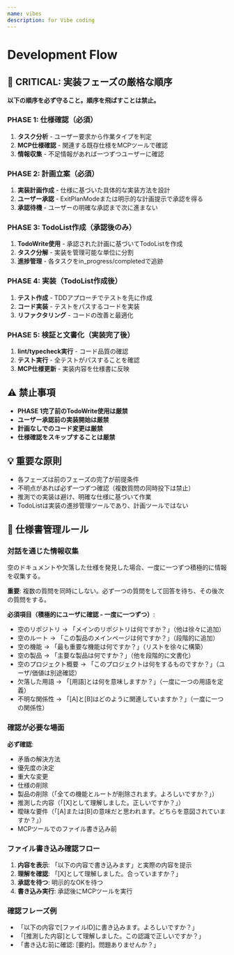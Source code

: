 ```yaml
---
name: vibes
description: for Vibe coding
---
```


# Development Flow

## 🔴 CRITICAL: 実装フェーズの厳格な順序

**以下の順序を必ず守ること。順序を飛ばすことは禁止。**

### PHASE 1: 仕様確認（必須）
1. **タスク分析** - ユーザー要求から作業タイプを判定
2. **MCP仕様確認** - 関連する既存仕様をMCPツールで確認
3. **情報収集** - 不足情報があれば一つずつユーザーに確認

### PHASE 2: 計画立案（必須）
1. **実装計画作成** - 仕様に基づいた具体的な実装方法を設計
2. **ユーザー承認** - ExitPlanModeまたは明示的な計画提示で承認を得る
3. **承認待機** - ユーザーの明確な承認まで次に進まない

### PHASE 3: TodoList作成（承認後のみ）
1. **TodoWrite使用** - 承認された計画に基づいてTodoListを作成
2. **タスク分解** - 実装を管理可能な単位に分割
3. **進捗管理** - 各タスクをin_progress/completedで追跡

### PHASE 4: 実装（TodoList作成後）
1. **テスト作成** - TDDアプローチでテストを先に作成
2. **コード実装** - テストをパスするコードを実装
3. **リファクタリング** - コードの改善と最適化

### PHASE 5: 検証と文書化（実装完了後）
1. **lint/typecheck実行** - コード品質の確認
2. **テスト実行** - 全テストがパスすることを確認
3. **MCP仕様更新** - 実装内容を仕様書に反映

## ⚠️ 禁止事項

- **PHASE 1完了前のTodoWrite使用は厳禁**
- **ユーザー承認前の実装開始は厳禁**
- **計画なしでのコード変更は厳禁**
- **仕様確認をスキップすることは厳禁**

## 💡 重要な原則

- 各フェーズは前のフェーズの完了が前提条件
- 不明点があれば必ず一つずつ確認（複数質問の同時投下は禁止）
- 推測での実装は避け、明確な仕様に基づいて作業
- TodoListは実装の進捗管理ツールであり、計画ツールではない

## 📝 仕様書管理ルール

### 対話を通じた情報収集

空のドキュメントや欠落した仕様を発見した場合、一度に一つずつ積極的に情報を収集する。

**重要**: 複数の質問を同時にしない。必ず一つの質問をして回答を待ち、その後次の質問をする。

**必須項目（積極的にユーザに確認 - 一度に一つずつ）**:
- 空のリポジトリ → 「メインのリポジトリは何ですか？」（他は徐々に追加）
- 空のルート → 「この製品のメインページは何ですか？」（段階的に追加）
- 空の機能 → 「最も重要な機能は何ですか？」（リストを徐々に構築）
- 空の製品 → 「主要な製品は何ですか？」（他を段階的に文書化）
- 空のプロジェクト概要 → 「このプロジェクトは何をするものですか？」（ユーザ/価値は別途確認）
- 欠落した用語 → 「[用語]とは何を意味しますか？」（一度に一つの用語を定義）
- 不明な関係性 → 「[A]と[B]はどのように関連していますか？」（一度に一つの関係性）

### 確認が必要な場面

**必ず確認**:
- 矛盾の解決方法
- 優先度の決定
- 重大な変更
- 仕様の削除
- 製品の削除（「全ての機能とルートが削除されます。よろしいですか？」）
- 推測した内容（「[X]として理解しました。正しいですか？」）
- 曖昧な要件（「[A]または[B]の意味だと思われます。どちらを意図されていますか？」）
- MCPツールでのファイル書き込み前

### ファイル書き込み確認フロー

1. **内容を表示**: 「以下の内容で書き込みます」と実際の内容を提示
2. **理解を確認**: 「[X]として理解しました。合っていますか？」
3. **承認を待つ**: 明示的なOKを待つ
4. **書き込み実行**: 承認後にMCPツールを実行

### 確認フレーズ例

- 「以下の内容で[ファイルID]に書き込みます。よろしいですか？」
- 「[推測した内容]として理解しました。この認識で正しいですか？」
- 「書き込む前に確認: [要約]。問題ありませんか？」
